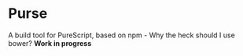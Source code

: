 # Purse

A build tool for PureScript, based on npm - Why the heck should I use bower?
**Work in progress**
